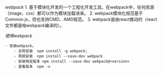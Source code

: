 
*webpack*
    1. 基于模块化开发的一个工程化开发工具。在webpack中，任何资源（image，css）都可以作为模块加载进来。
    2. webpack模块化规范基于Common.js，但也支持CMD、AMD规范。
    3. webpack是由react推动的（react文件都是呦webpack编译的）。

*使用webpack*

    - 安装webpack。
        - 全局安装  npm install -g webpack;
        - 局部安装  npm install --save-dev webpack
        - 安装特定版本 npm install --save-dev webpack@<version>
        - 查看版本  npm -v
